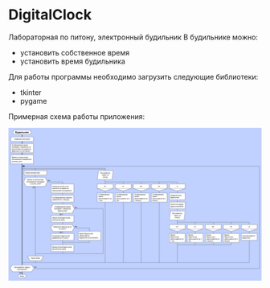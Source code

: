 # DigitalClock
Лабораторная по питону, электронный будильник
В будильнике можно:
* установить собственное время
* установить время будильника

Для работы программы необходимо загрузить следующие библиотеки:
* tkinter
* pygame

Примерная схема работы приложения:

![scheme](scheme.png)

